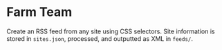 # Farm Team

Create an RSS feed from any site using CSS selectors. Site information is stored in `sites.json`, processed, and outputted as XML in `feeds/`.